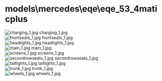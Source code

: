 <h1>models\mercedes\eqe\eqe_53_4maticplus</h1>
<div class="container text-center">
<div class="row">
<div class="col col-lg-2 col-6">
<img src="https://media.evkx.net/multimedia/models/mercedes/eqe/eqe_53_4maticplus/charging_1_xst.jpg" class="img-thumbnail" alt="charging_1.jpg">
charging_1.jpg
</div>
<div class="col col-lg-2 col-6">
<img src="https://media.evkx.net/multimedia/models/mercedes/eqe/eqe_53_4maticplus/frontseats_1_xst.jpg" class="img-thumbnail" alt="frontseats_1.jpg">
frontseats_1.jpg
</div>
<div class="col col-lg-2 col-6">
<img src="https://media.evkx.net/multimedia/models/mercedes/eqe/eqe_53_4maticplus/headlights_1_xst.jpg" class="img-thumbnail" alt="headlights_1.jpg">
headlights_1.jpg
</div>
<div class="col col-lg-2 col-6">
<img src="https://media.evkx.net/multimedia/models/mercedes/eqe/eqe_53_4maticplus/main_1_xst.jpg" class="img-thumbnail" alt="main_1.jpg">
main_1.jpg
</div>
<div class="col col-lg-2 col-6">
<img src="https://media.evkx.net/multimedia/models/mercedes/eqe/eqe_53_4maticplus/screens_1_xst.jpg" class="img-thumbnail" alt="screens_1.jpg">
screens_1.jpg
</div>
<div class="col col-lg-2 col-6">
<img src="https://media.evkx.net/multimedia/models/mercedes/eqe/eqe_53_4maticplus/secondrowseats_1_xst.jpg" class="img-thumbnail" alt="secondrowseats_1.jpg">
secondrowseats_1.jpg
</div>
<div class="col col-lg-2 col-6">
<img src="https://media.evkx.net/multimedia/models/mercedes/eqe/eqe_53_4maticplus/taillights_1_xst.jpg" class="img-thumbnail" alt="taillights_1.jpg">
taillights_1.jpg
</div>
<div class="col col-lg-2 col-6">
<img src="https://media.evkx.net/multimedia/models/mercedes/eqe/eqe_53_4maticplus/trunk_1_xst.jpg" class="img-thumbnail" alt="trunk_1.jpg">
trunk_1.jpg
</div>
<div class="col col-lg-2 col-6">
<img src="https://media.evkx.net/multimedia/models/mercedes/eqe/eqe_53_4maticplus/wheels_1_xst.jpg" class="img-thumbnail" alt="wheels_1.jpg">
wheels_1.jpg
</div>
</div>
</div>
